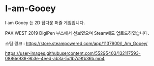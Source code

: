 # I-am-Gooey

I am Gooey 는 2D 탑다운 퍼즐 게임입니다. 

PAX WEST 2019 DigiPen 부스에서 선보였으며 Steam에도 업로드하였습니다. 

스팀 링크 : https://store.steampowered.com/app/1137900/I_Am_Gooey/

https://user-images.githubusercontent.com/55295403/132117593-0886e939-9b3e-4eed-ab3a-5c1b7c9fb36b.mp4
